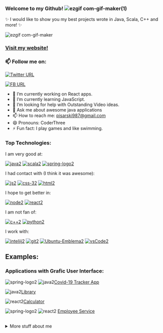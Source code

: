 ### Welcome to my Github! ![ezgif com-gif-maker(1)](https://user-images.githubusercontent.com/73716334/152412167-1bd22ef0-d5ec-47c7-96e6-b706eee7206c.gif)


✨ I would like to show you my best projects wrote in Java, Scala, C++ and more! ✨ 

![ezgif com-gif-maker](https://user-images.githubusercontent.com/73716334/151576766-fed88f9d-d378-4939-8809-42c0cc3b10c2.gif)

### [Visit my website!](https://remmo1.github.io/) 
### 📫 Follow me on:

[![Twitter URL](https://img.shields.io:/twitter/url?label=%40Remmo123456789&style=social&url=https%3A%2F%2Ftwitter.com%2FRemmo123456789)](https://twitter.com/Remmo123456789)

[![FB URL](https://img.shields.io/badge/Remigiusz_Pisarski-1877F2?style=for-the-badge&logo=facebook&logoColor=white)](https://www.facebook.com/profile.php?id=100007905436766)


- 🔭 I’m currently working on React apps.
- 🌱 I’m currently learning JavaScript.
- 🤔 I’m looking for help with Outstanding Video ideas.
- 💬 Ask me about awesome java applications
- 📫 How to reach me: pisarski987@gmail.com
- 😄 Pronouns: CoderThree
- ⚡ Fun fact: I play games and like swimming.


### Top Technologies:

I am very good at:

[![java2](https://user-images.githubusercontent.com/73716334/152649672-ba74e19a-a1a8-4745-86c6-693235fa531e.png)](https://github.com/Remmo1/Remmo1/blob/main/icons/java.png)
[![scala2](https://user-images.githubusercontent.com/73716334/152649808-3cba80a4-9108-406d-85ee-0876d5bf9f8c.png)](https://github.com/Remmo1/Remmo1/blob/main/icons/scala.png)
[![spring-logo2](https://user-images.githubusercontent.com/73716334/152649809-009658fa-45b5-4771-bfc1-e4782041ec89.png)](https://github.com/Remmo1/Remmo1/blob/main/icons/spring-logo.png)

I had contact with (I think it was awesome):

[![js2](https://user-images.githubusercontent.com/73716334/152649802-b482d985-c477-474e-b39d-6f392c10e77e.png)](https://github.com/Remmo1/Remmo1/blob/main/icons/js.png)
[![css-32](https://user-images.githubusercontent.com/73716334/152853612-1334f0bf-a5f1-4b5b-96b7-d7fc21b570d3.png)](https://github.com/Remmo1/Remmo1/blob/main/icons/css-3.png)
[![html2](https://user-images.githubusercontent.com/73716334/152853627-48ae5e48-e804-40f0-bc79-adbe4a201b90.png)](https://github.com/Remmo1/Remmo1/blob/main/icons/html.png)


I hope to get better in:

[![node2](https://user-images.githubusercontent.com/73716334/152649804-87573079-cae2-410c-816a-a8078adbde89.png)](https://github.com/Remmo1/Remmo1/blob/main/icons/node.png)
[![react2](https://user-images.githubusercontent.com/73716334/152649806-c6b0ead9-d47d-43f5-bed5-8bc8463bd580.png)](https://github.com/Remmo1/Remmo1/blob/main/icons/react.png)

I am not fan of: 

[![c++2](https://user-images.githubusercontent.com/73716334/152853607-661187c9-3fd0-4364-9813-44b3546624e2.png)](https://github.com/Remmo1/Remmo1/blob/main/icons/c%2B%2B.png)
[![python2](https://user-images.githubusercontent.com/73716334/152649805-5999926d-bf33-4bad-9155-f849eb3c08b7.png)](https://github.com/Remmo1/Remmo1/blob/main/icons/python.png)

I work with:

[![inteliij2](https://user-images.githubusercontent.com/73716334/152855024-77f47fe0-24a6-46de-904b-83138812e86b.png)](https://github.com/Remmo1/Remmo1/blob/main/icons/inteliij.png)
[![git2](https://user-images.githubusercontent.com/73716334/152853620-1083cc08-b0e0-477f-902f-80383c539e56.png)](https://github.com/Remmo1/Remmo1/blob/main/icons/git.png)
[![Ubuntu-Emblema2](https://user-images.githubusercontent.com/73716334/152854526-fe760cff-4257-4f48-ae02-3bdbef2cda5e.png)](https://github.com/Remmo1/Remmo1/blob/main/icons/Ubuntu-Emblema.png)
[![vsCode2](https://user-images.githubusercontent.com/73716334/152854547-5f9d2567-9be3-4c2b-a1a6-ec8d824fbd7a.png)](https://github.com/Remmo1/Remmo1/blob/main/icons/vsCode.png)


## Examples:

### Applications with Grafic User Interface:
![spring-logo2](https://user-images.githubusercontent.com/73716334/153917334-546e632a-5b8a-43f8-81bf-9964a0b585d5.png)
![java2](https://user-images.githubusercontent.com/73716334/153917342-59c5f3b8-cf4d-4b2b-b5e3-4e0e75ae8bce.png)[Covid-19 Tracker App](https://www.youtube.com/watch?v=ieCOQj9DlnE)

![java2](https://user-images.githubusercontent.com/73716334/154715407-e041f01c-7be1-4b9b-91de-28cf2cff549e.png)[Library](https://www.youtube.com/watch?v=XNJ8P8Qspes)

![react2](https://user-images.githubusercontent.com/73716334/154715420-9df6653d-4091-499b-afcb-6aa8c01d06c6.png)[Calculator](https://www.youtube.com/watch?v=ax-qTCsoXdg)


![spring-logo2](https://user-images.githubusercontent.com/73716334/154715429-9256393a-0a52-41ae-8dc5-2405fabc9793.png)
![react2](https://user-images.githubusercontent.com/73716334/154716134-4631466d-c52e-46a9-a5cb-32f68bf5bc77.png)
[Employee Service](https://www.youtube.com/watch?v=Q00S-dZWCSk)

<br>

<details>

<summary>
    More stuff about me
</summary>

<br>

<p> &nbsp &nbsp &nbsp &nbsp I am the student at University of Science and Technology in Wrocław. I study Applied Computer Science. This year in march I am starting the 4th semester.</p>

<p> &nbsp &nbsp &nbsp &nbsp I love programming but this is not my only passion. I like swimming too. My greatest hobby is F1. </p>

<br>

### Github Stats
[![Anurag's GitHub stats](https://github-readme-stats.vercel.app/api?username=Remmo1&hide=contribs,prs&theme=tokyonight)](https://github.com/anuraghazra/github-readme-stats)

</details>